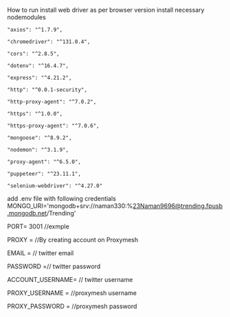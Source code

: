 How to run
install web driver as per browser version
install necessary nodemodules

    "axios": "^1.7.9",
 
    "chromedriver": "^131.0.4",
    
    "cors": "^2.8.5",
    
    "dotenv": "^16.4.7",
    
    "express": "^4.21.2",
    
    "http": "^0.0.1-security",
    
    "http-proxy-agent": "^7.0.2",
    
    "https": "^1.0.0",
    
    "https-proxy-agent": "^7.0.6",
    
    "mongoose": "^8.9.2",
    
    "nodemon": "^3.1.9",
    
    "proxy-agent": "^6.5.0",
    
    "puppeteer": "^23.11.1",
    
    "selenium-webdriver": "^4.27.0"
    
add .env file 
with following credentials
MONGO_URI='mongodb+srv://naman330:%23Naman9696@trending.fpusb.mongodb.net/Trending'

PORT= 3001 //exmple

PROXY = //By creating account on Proxymesh

EMAIL = // twitter email

PASSWORD =// twitter password

ACCOUNT_USERNAME= // twitter username

PROXY_USERNAME = //proxymesh username

PROXY_PASSWORD = //proxymesh password



